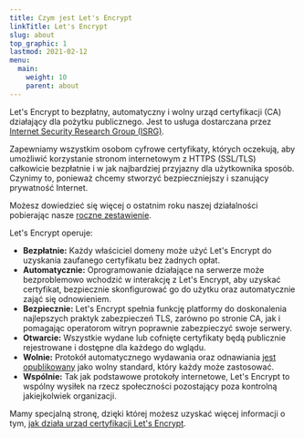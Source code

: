 ```yaml
---
title: Czym jest Let's Encrypt
linkTitle: Let's Encrypt
slug: about
top_graphic: 1
lastmod: 2021-02-12
menu:
  main:
    weight: 10
    parent: about
---
```


Let's Encrypt to bezpłatny, automatyczny i wolny urząd certyfikacji (CA) działający dla pożytku publicznego. Jest to usługa dostarczana przez [Internet Security Research Group (ISRG)](https://www.abetterinternet.org/).

Zapewniamy wszystkim osobom cyfrowe certyfikaty, których oczekują, aby umożliwić korzystanie stronom internetowym z HTTPS (SSL/TLS) całkowicie bezpłatnie i w jak najbardziej przyjazny dla użytkownika sposób. Czynimy to, ponieważ chcemy stworzyć bezpieczniejszy i szanujący prywatność Internet.

Możesz dowiedzieć się więcej o ostatnim roku naszej działalności pobierając nasze [roczne zestawienie](https://abetterinternet.org/documents/2020-ISRG-Annual-Report.pdf).

Let's Encrypt operuje:

* <strong>Bezpłatnie:</strong> Każdy właściciel domeny może użyć Let's Encrypt do uzyskania zaufanego certyfikatu bez żadnych opłat.
* <strong>Automatycznie:</strong> Oprogramowanie działające na serwerze może bezproblemowo wchodzić w interakcję z Let's Encrypt, aby uzyskać certyfikat, bezpiecznie skonfigurować go do użytku oraz automatycznie zająć się odnowieniem.
* <strong>Bezpiecznie:</strong> Let's Encrypt spełnia funkcję platformy do doskonalenia najlepszych praktyk zabezpieczeń TLS, zarówno po stronie CA, jak i pomagając operatorom witryn poprawnie zabezpieczyć swoje serwery.
* <strong>Otwarcie:</strong> Wszystkie wydane lub cofnięte certyfikaty będą publicznie rejestrowane i dostępne dla każdego do wglądu.
* <strong>Wolnie:</strong> Protokół automatycznego wydawania oraz odnawiania [jest opublikowany](https://tools.ietf.org/html/rfc8555) jako wolny standard, który każdy może zastosować.
* <strong>Wspólnie:</strong> Tak jak podstawowe protokoły internetowe, Let's Encrypt to wspólny wysiłek na rzecz społeczności pozostający poza kontrolną jakiejkolwiek organizacji.

Mamy specjalną stronę, dzięki której możesz uzyskać więcej informacji o tym, [jak działa urząd certyfikacji Let's Encrypt](/how-it-works).
